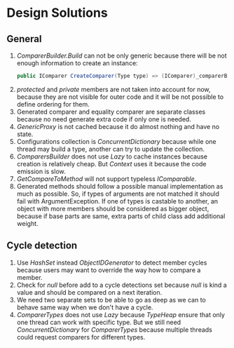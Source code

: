 # Design Solutions

## General

1. *ComparerBuilder.Build* can not be only generic because there will be not enough information to create an instance:
    ``` csharp
    public IComparer CreateComparer(Type type) => (IComparer)_comparerBuilder.Build<T>(type);
    ```
1. *protected* and *private* members are not taken into account for now, because they are not visible for outer code and it will be not possible to define ordering for them.
1. Generated comparer and equality comparer are separate classes because no need generate extra code if only one is needed.
1. *GenericProxy* is not cached because it do almost nothing and have no state.
1. Configurations collection is *ConcurrentDictionary* because while one thread may build a type, another can try to update the collection.
1. *ComparersBuilder* does not use *Lazy* to cache instances because creation is relatively cheap. But *Context* uses it because the code emission is slow.
1. *GetCompareToMethod* will not support typeless *IComparable*.
1. Generated methods should follow a possible manual implementation as much as possible. So, if types of arguments are not matched it should fail with ArgumentException. If one of types is castable to another, an object with more members should be considered as bigger object, because if base parts are same, extra parts of child class add additional weight.

## Cycle detection

1. Use *HashSet* instead *ObjectIDGenerator* to detect member cycles because users may want to override the way how to compare a member.
1. Check for *null* before add to a cycle detections set because *null* is kind a value and should be compared on a next iteration.
1. We need two separate sets to be able to go as deep as we can to behave same way when we don't have a cycle.
1. *ComparerTypes* does not use *Lazy* because *TypeHeap* ensure that only one thread can work with specific type. But we still need *ConcurrentDictionary* for *ComparerTypes* because multiple threads could request comparers for different types.
